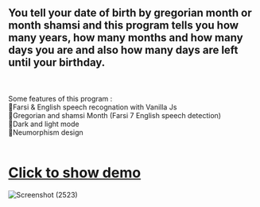 You tell your date of birth by gregorian month or month shamsi and this program tells you how many years, how many months and how many days you are and also how many days are left until your birthday.
----
</br></br>
Some features of this program : </br>
🔴Farsi & English speech recognation with Vanilla Js  </br>
🔴Gregorian and shamsi Month (Farsi 7 English speech detection)</br>
🔴Dark and light mode</br>
🔴Neumorphism design</br></br>
# <a href="https://mohammad-speech-recognation.netlify.app/" target="_blank">Click to show demo</a>


![Screenshot (2523)](https://user-images.githubusercontent.com/48680310/181355621-147e84a7-17a7-4890-8f40-8fa9a361f670.png)
